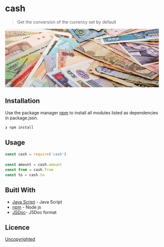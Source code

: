 # cash

> Get the conversion of the currency set by default

<img src="img//Currency_ Converter.jpg" >


## Installation

Use the package manager [npm](https://www.npmjs.com/)
to install all modules listed as dependencies in package.json.

```bash
❯ npm install
```

## Usage

```js
const cash = require('cash')

const amount = cash.amount
const from = cash.from
const to = cash.to 

```

## Buitl With 

* [Java Script](https://www.javascript.com/) - Java Script 
* [npm](https://www.npmjs.com/) - Node js 
* [JSDoc](http://usejsdoc.org/)- JSDoc format


## Licence

[Uncopyrighted](http://zenhabits.net/uncopyright/)
